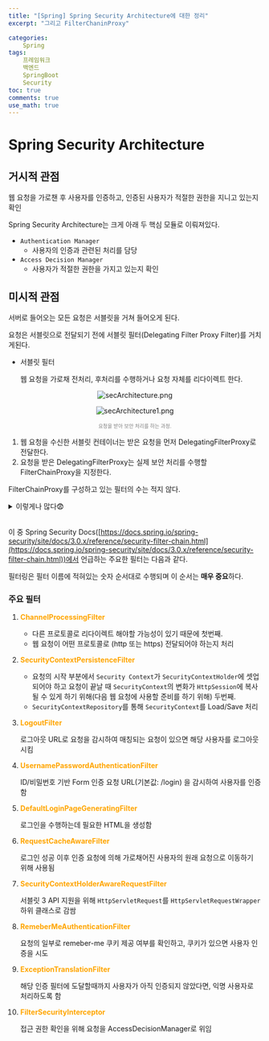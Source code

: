 ```yaml
---
title: "[Spring] Spring Security Architecture에 대한 정리"
excerpt: "그리고 FilterChaninProxy"

categories:
    Spring
tags:
    프레임워크
    백엔드
    SpringBoot
    Security
toc: true
comments: true
use_math: true
---  
```

<style type = 'text/css'>
    .o{
    font-weight: bold;
    color:orange;
    }
</style>
# Spring Security Architecture

## 거시적 관점

웹 요청을 가로챈 후 사용자를 인증하고, 인증된 사용자가 적절한 권한을 지니고 있는지 확인

Spring Security Architecture는 크게 아래 두 핵심 모듈로 이뤄져있다.

- `Authentication Manager`
    - 사용자의 인증과 관련된 처리를 담당
- `Access Decision Manager`
    - 사용자가 적절한 권한을 가지고 있는지 확인

## 미시적 관점

서버로 들어오는 모든 요청은 서블릿을 거쳐 들어오게 된다.

요청은 서블릿으로 전달되기 전에 서블릿 필터(Delegating Filter Proxy Filter)를 거치게된다.

- 서블릿 필터
    
    웹 요청을 가로채 전처리, 후처리를 수행하거나 요청 자체를 리다이렉트 한다.
    


<p align = "center"><img style = "width : auto; height : auto;" alt = "secArchitecture.png" src = "../../assets/images/spring/secArchitecture.png"></p> 


<p align = "center"><img style = "width : auto; height : auto;" alt = "secArchitecture1.png" src = "../../assets/images/spring/secArchitecture1.png"></p> 
<p align =  "center" style = "font-size : 10px; color : gray;">
 요청을 받아 보안 처리를 하는 과정.
 </p>

1. 웹 요청을 수신한 서블릿 컨테이너는 받은 요청을 먼저 DelegatingFilterProxy로 전달한다. 
2. 요청을 받은 DelegatingFilterProxy는 실제 보안 처리를 수행할 FilterChainProxy을 지정한다.

FilterChainProxy를 구성하고 있는 필터의 수는 적지 않다.  

<details>
<summary>이렇게나 많다😨</summary>
<div markdown="1">    
 - [ForceEagerSessionCreationFilter](https://docs.spring.io/spring-security/reference/servlet/authentication/session-management.html#session-mgmt-force-session-creation)
 - ChannelProcessingFilter
 - WebAsyncManagerIntegrationFilter
 - SecurityContextPersistenceFilter
 - HeaderWriterFilter
 - CorsFilter
 - CsrfFilter
 - LogoutFilter
 - OAuth2AuthorizationRequestRedirectFilter
 - Saml2WebSsoAuthenticationRequestFilter
 - X509AuthenticationFilter
 - AbstractPreAuthenticatedProcessingFilter
 - CasAuthenticationFilter
 - OAuth2LoginAuthenticationFilter
 - Saml2WebSsoAuthenticationFilter
 - [UsernamePasswordAuthenticationFilter](https://docs.spring.io/spring-security/reference/servlet/authentication/passwords/form.html#servlet-authentication-usernamepasswordauthenticationfilter)
 - OpenIDAuthenticationFilter
 - DefaultLoginPageGeneratingFilter
 - DefaultLogoutPageGeneratingFilter
 - ConcurrentSessionFilter
 - [DigestAuthenticationFilter](https://docs.spring.io/spring-security/reference/servlet/authentication/passwords/digest.html#servlet-authentication-digest)
 - BearerTokenAuthenticationFilter
 - [BasicAuthenticationFilter](https://docs.spring.io/spring-security/reference/servlet/authentication/passwords/basic.html#servlet-authentication-basic)
 - RequestCacheAwareFilter
 - SecurityContextHolderAwareRequestFilter
 - JaasApiIntegrationFilter
 - RememberMeAuthenticationFilter
 - AnonymousAuthenticationFilter
 - OAuth2AuthorizationCodeGrantFilter
 - SessionManagementFilter
 - [ExceptionTranslationFilter](https://docs.spring.io/spring-security/reference/servlet/architecture.html#servlet-exceptiontranslationfilter)
 - [FilterSecurityInterceptor](https://docs.spring.io/spring-security/reference/servlet/authorization/authorize-requests.html#servlet-authorization-filtersecurityinterceptor)
 - SwitchUserFilter
 - [Architecture](https://docs.spring.io/spring-security/reference/servlet/architecture.html#servlet-security-filters)
</div>    
</details>  
<br/>

이 중 Spring Security Docs([https://docs.spring.io/spring-security/site/docs/3.0.x/reference/security-filter-chain.html](https://docs.spring.io/spring-security/site/docs/3.0.x/reference/security-filter-chain.html))에서 언급하는 주요한 필터는 다음과 같다.

필터링은 필터 이름에 적혀있는 숫자 순서대로 수행되며 이 순서는 **매우 중요**하다. 

### 주요 필터

1. <span class = "o">ChannelProcessingFilter</span>
    - 다른 프로토콜로 리다이렉트 해야할 가능성이 있기 때문에 첫번째.
    - 웹 요청이 어떤 프로토콜로 (http 또는 https) 전달되어야 하는지 처리
2. <span class = "o">SecurityContextPersistenceFilter</span>
    - 요청의 시작 부분에서 `Security Context`가 `SecurityContextHolder`에 셋업되어야 하고 요청이 끝날 때 `SecurityContext`의 변화가 `HttpSession`에  복사될 수 있게 하기 위해(다음 웹 요청에 사용할 준비를 하기 위해) 두번째.
    - `SecurityContextRepository`를 통해 `SecurityContext`를 Load/Save 처리
3. <span class = "o">LogoutFilter</span>
    
     로그아웃 URL로 요청을 감시하여 매칭되는 요청이 있으면 해당 사용자를 로그아웃 시킴
    
4. <span class = "o">UsernamePasswordAuthenticationFilter</span>
    
    ID/비밀번호 기반 Form 인증 요청 URL(기본값: /login) 을 감시하여 사용자를 인증함
    
5. <span class = "o">DefaultLoginPageGeneratingFilter</span>
    
    로그인을 수행하는데 필요한 HTML을 생성함
    
6. <span class = "o">RequestCacheAwareFilter</span>
    
    로그인 성공 이후 인증 요청에 의해 가로채어진 사용자의 원래 요청으로 이동하기 위해 사용됨
    
7. <span class = "o">SecurityContextHolderAwareRequestFilter</span>
    
    서블릿 3 API 지원을 위해 `HttpServletRequest`를 `HttpServletRequestWrapper` 하위 클래스로 감쌈
    
8. <span class = "o">RemeberMeAuthenticationFilter</span>
    
    요청의 일부로 remeber-me 쿠키 제공 여부를 확인하고, 쿠키가 있으면 사용자 인증을 시도
    
9. <span class = "o">ExceptionTranslationFilter</span>
    
    해당  인증 필터에 도달할때까지 사용자가 아직 인증되지 않았다면, 익명 사용자로 처리하도록 함
    
10. <span class = "o">FilterSecurityInterceptor</span>
    
    접근 권한 확인을 위해 요청을 AccessDecisionManager로 위임
